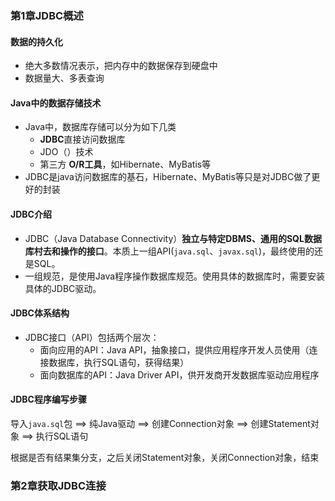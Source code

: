 ### 第1章JDBC概述

#### 数据的持久化

* 绝大多数情况表示，把内存中的数据保存到硬盘中
* 数据量大、多表查询

#### Java中的数据存储技术

* Java中，数据库存储可以分为如下几类
  * **JDBC**直接访问数据库
  * JDO（）技术
  * 第三方 **O/R工具**，如Hibernate、MyBatis等
* JDBC是java访问数据库的基石，Hibernate、MyBatis等只是对JDBC做了更好的封装

#### JDBC介绍

* JDBC（Java Database Connectivity）**独立与特定DBMS、通用的SQL数据库村去和操作的接口**。本质上一组API(`java.sql`、`javax.sql`)，最终使用的还是SQL。
* 一组规范，是使用Java程序操作数据库规范。使用具体的数据库时，需要安装具体的JDBC驱动。

#### JDBC体系结构

* JDBC接口（API）包括两个层次：
  * 面向应用的API：Java API，抽象接口，提供应用程序开发人员使用（连接数据库，执行SQL语句，获得结果）
  * 面向数据库的API：Java Driver API，供开发商开发数据库驱动应用程序

#### JDBC程序编写步骤

导入`java.sql`包 ==> 纯Java驱动 ==> 创建Connection对象 ==> 创建Statement对象 ==> 执行SQL语句

根据是否有结果集分支，之后关闭Statement对象，关闭Connection对象，结束

### 第2章获取JDBC连接
